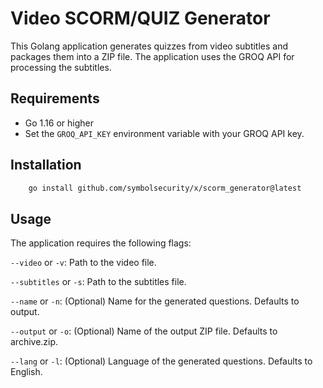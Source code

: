 # Video SCORM/QUIZ Generator

This Golang application generates quizzes from video subtitles and packages them into a ZIP file. The application uses the GROQ API for processing the subtitles.

## Requirements

- Go 1.16 or higher
- Set the `GROQ_API_KEY` environment variable with your GROQ API key.

## Installation

```bash
    go install github.com/symbolsecurity/x/scorm_generator@latest
```

## Usage
The application requires the following flags:

`--video` or `-v`: Path to the video file.

`--subtitles` or `-s`: Path to the subtitles file.

`--name` or `-n`: (Optional) Name for the generated questions. Defaults to output.

`--output` or `-o`: (Optional) Name of the output ZIP file. Defaults to archive.zip.

`--lang` or `-l`: (Optional) Language of the generated questions. Defaults to English.

